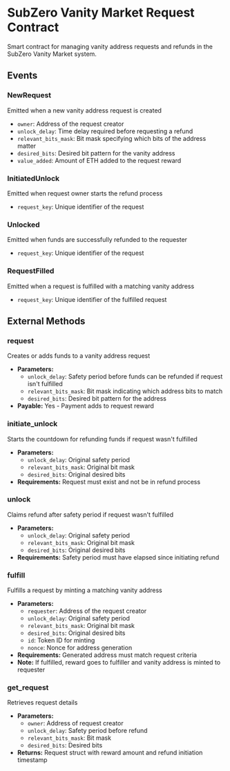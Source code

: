 # SubZero Vanity Market Request Contract

Smart contract for managing vanity address requests and refunds in the SubZero Vanity Market system.

## Events

### NewRequest
Emitted when a new vanity address request is created
- `owner`: Address of the request creator
- `unlock_delay`: Time delay required before requesting a refund
- `relevant_bits_mask`: Bit mask specifying which bits of the address matter
- `desired_bits`: Desired bit pattern for the vanity address
- `value_added`: Amount of ETH added to the request reward

### InitiatedUnlock
Emitted when request owner starts the refund process
- `request_key`: Unique identifier of the request

### Unlocked
Emitted when funds are successfully refunded to the requester
- `request_key`: Unique identifier of the request

### RequestFilled
Emitted when a request is fulfilled with a matching vanity address
- `request_key`: Unique identifier of the fulfilled request

## External Methods

### request
Creates or adds funds to a vanity address request
- **Parameters:**
  - `unlock_delay`: Safety period before funds can be refunded if request isn't fulfilled
  - `relevant_bits_mask`: Bit mask indicating which address bits to match
  - `desired_bits`: Desired bit pattern for the address
- **Payable:** Yes - Payment adds to request reward

### initiate_unlock
Starts the countdown for refunding funds if request wasn't fulfilled
- **Parameters:**
  - `unlock_delay`: Original safety period
  - `relevant_bits_mask`: Original bit mask
  - `desired_bits`: Original desired bits
- **Requirements:** Request must exist and not be in refund process

### unlock
Claims refund after safety period if request wasn't fulfilled
- **Parameters:**
  - `unlock_delay`: Original safety period
  - `relevant_bits_mask`: Original bit mask
  - `desired_bits`: Original desired bits
- **Requirements:** Safety period must have elapsed since initiating refund

### fulfill
Fulfills a request by minting a matching vanity address
- **Parameters:**
  - `requester`: Address of the request creator
  - `unlock_delay`: Original safety period
  - `relevant_bits_mask`: Original bit mask
  - `desired_bits`: Original desired bits
  - `id`: Token ID for minting
  - `nonce`: Nonce for address generation
- **Requirements:** Generated address must match request criteria
- **Note:** If fulfilled, reward goes to fulfiller and vanity address is minted to requester

### get_request
Retrieves request details
- **Parameters:**
  - `owner`: Address of request creator
  - `unlock_delay`: Safety period before refund
  - `relevant_bits_mask`: Bit mask
  - `desired_bits`: Desired bits
- **Returns:** Request struct with reward amount and refund initiation timestamp
